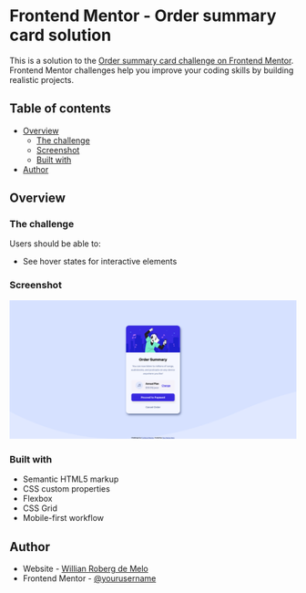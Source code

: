 # Frontend Mentor - Order summary card solution

This is a solution to the [Order summary card challenge on Frontend Mentor](https://www.frontendmentor.io/challenges/order-summary-component-QlPmajDUj). Frontend Mentor challenges help you improve your coding skills by building realistic projects.

## Table of contents

- [Overview](#overview)
  - [The challenge](#the-challenge)
  - [Screenshot](#screenshot)
  - [Built with](#built-with)
- [Author](#author)

## Overview

### The challenge

Users should be able to:

- See hover states for interactive elements

### Screenshot

![](./screenshot.png)

### Built with

- Semantic HTML5 markup
- CSS custom properties
- Flexbox
- CSS Grid
- Mobile-first workflow

## Author

- Website - [Willian Roberg de Melo](https://www.linkedin.com/in/willian-roberg-74960543/)
- Frontend Mentor - [@yourusername](https://www.frontendmentor.io/profile/robergwillian)
